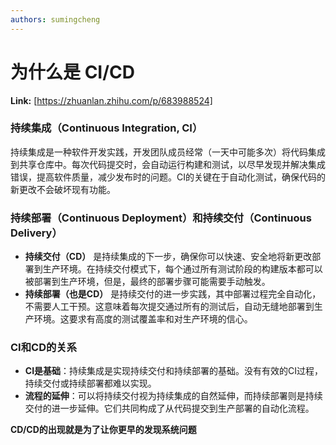 ```yaml
---
authors: sumingcheng
---
```

# 为什么是 CI/CD



 **Link:** [https://zhuanlan.zhihu.com/p/683988524]

### 持续集成（Continuous Integration, CI）  

持续集成是一种软件开发实践，开发团队成员经常（一天中可能多次）将代码集成到共享仓库中。每次代码提交时，会自动运行构建和测试，以尽早发现并解决集成错误，提高软件质量，减少发布时的问题。CI的关键在于自动化测试，确保代码的新更改不会破坏现有功能。

### 持续部署（Continuous Deployment）和持续交付（Continuous Delivery）  

* **持续交付（CD）** 是持续集成的下一步，确保你可以快速、安全地将新更改部署到生产环境。在持续交付模式下，每个通过所有测试阶段的构建版本都可以被部署到生产环境，但是，最终的部署步骤可能需要手动触发。
* **持续部署（也是CD）** 是持续交付的进一步实践，其中部署过程完全自动化，不需要人工干预。这意味着每次提交通过所有的测试后，自动无缝地部署到生产环境。这要求有高度的测试覆盖率和对生产环境的信心。

### CI和CD的关系  

* **CI是基础**：持续集成是实现持续交付和持续部署的基础。没有有效的CI过程，持续交付或持续部署都难以实现。
* **流程的延伸**：可以将持续交付视为持续集成的自然延伸，而持续部署则是持续交付的进一步延伸。它们共同构成了从代码提交到生产部署的自动化流程。

**CD/CD的出现就是为了让你更早的发现系统问题**

